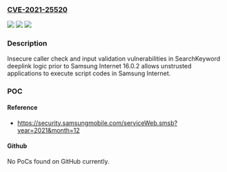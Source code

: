### [CVE-2021-25520](https://cve.mitre.org/cgi-bin/cvename.cgi?name=CVE-2021-25520)
![](https://img.shields.io/static/v1?label=Product&message=Samsung%20Internet&color=blue)
![](https://img.shields.io/static/v1?label=Version&message=-%3C%2016.0.2%20&color=brighgreen)
![](https://img.shields.io/static/v1?label=Vulnerability&message=CWE-20%3A%20Improper%20Input%20Validation&color=brighgreen)

### Description

Insecure caller check and input validation vulnerabilities in SearchKeyword deeplink logic prior to Samsung Internet 16.0.2 allows unstrusted applications to execute script codes in Samsung Internet.

### POC

#### Reference
- https://security.samsungmobile.com/serviceWeb.smsb?year=2021&month=12

#### Github
No PoCs found on GitHub currently.

